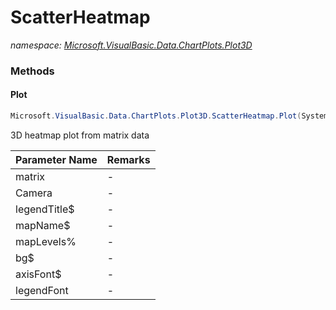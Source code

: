﻿# ScatterHeatmap
_namespace: [Microsoft.VisualBasic.Data.ChartPlots.Plot3D](./index.md)_





### Methods

#### Plot
```csharp
Microsoft.VisualBasic.Data.ChartPlots.Plot3D.ScatterHeatmap.Plot(System.Collections.Generic.IEnumerable{Microsoft.VisualBasic.Data.csv.DocumentStream.EntityObject},Microsoft.VisualBasic.Imaging.Drawing3D.Camera,System.String,System.String,System.Int32,System.String,System.String,System.Drawing.Font)
```
3D heatmap plot from matrix data

|Parameter Name|Remarks|
|--------------|-------|
|matrix|-|
|Camera|-|
|legendTitle$|-|
|mapName$|-|
|mapLevels%|-|
|bg$|-|
|axisFont$|-|
|legendFont|-|



